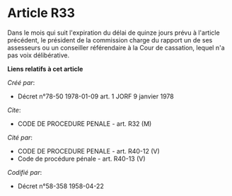 # Article R33

Dans le mois qui suit l'expiration du délai de quinze jours prévu à l'article précédent, le président de la commission charge
du rapport un de ses assesseurs ou un conseiller référendaire à la Cour de cassation, lequel n'a pas voix délibérative.

**Liens relatifs à cet article**

_Créé par_:

  - Décret n°78-50 1978-01-09 art. 1 JORF 9 janvier 1978

_Cite_:

  - CODE DE PROCEDURE PENALE - art. R32 (M)

_Cité par_:

  - CODE DE PROCEDURE PENALE - art. R40-12 (V)
  - Code de procédure pénale - art. R40-13 (V)

_Codifié par_:

  - Décret n°58-358 1958-04-22
